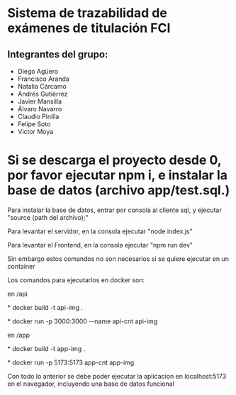 # Sistema de trazabilidad de exámenes de titulación FCI
## Integrantes del grupo:
* Diego Agüero
* Francisco Aranda
* Natalia Cárcamo
* Andrés Gutiérrez
* Javier Mansilla
* Álvaro Navarro
* Claudio Pinilla
* Felipe Soto
* Victor Moya

<h1>Si se descarga el proyecto desde 0, por favor ejecutar npm i, e instalar la base de datos (archivo app/test.sql.)</h1>

<p>Para instalar la base de datos, entrar por consola al cliente sql, y ejecutar "source (path del archivo);" </p>

<p>Para levantar el servidor, en la consola ejecutar "node index.js"</p>
<p>Para levantar el Frontend, en la consola ejecutar "npm run dev"</p>

<p>Sin embargo estos comandos no son necesarios si se quiere ejecutar en un container</p>


<p>Los comandos para ejecutarlos en docker son:</p>
<p>en /api</p>
<p>* docker build -t api-img .</p>
<p>* docker run -p 3000:3000 --name api-cnt api-img</p>

<p>en /app</p>
<p>* docker build -t app-img .</p>
<p>* docker run -p 5173:5173 app-cnt app-img</p>

<p>Con todo lo anterior se debe poder ejecutar la aplicacion en localhost:5173 en el navegador, incluyendo una base de datos funcional</p>
